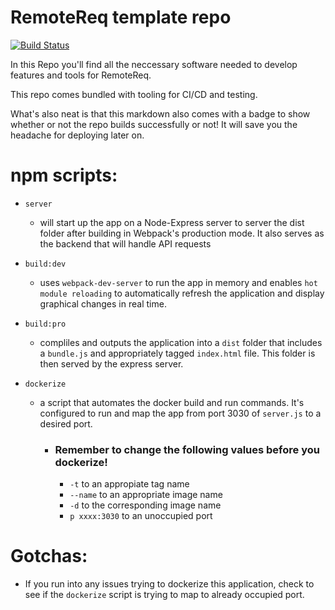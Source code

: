 # RemoteReq template repo    
[![Build Status](https://travis-ci.org/RemoteReq/Template.svg?branch=master)](https://travis-ci.org/RemoteReq/Template)

In this Repo you'll find all the neccessary software needed to develop features and tools for RemoteReq. 

This repo comes bundled with tooling for CI/CD and testing. 

What's also neat is that this markdown also comes with a badge to show whether or not the repo builds successfully or not! It will save you the headache for deploying later on.

# npm scripts:

- `server` 
  - will start up the app on a Node-Express server to server the dist folder after building in Webpack's production mode. It also serves as the backend that will handle API requests

- `build:dev`
  - uses `webpack-dev-server` to run the app in memory and enables `hot module reloading` to automatically refresh the application and display graphical changes in real time. 

- `build:pro`
  - compliles and outputs the application into a `dist` folder that includes a `bundle.js` and appropriately tagged `index.html` file. This folder is then served by the express server.

- `dockerize`
  - a script that automates the docker build and run commands. It's configured to run and map the app from port 3030 of `server.js` to a desired port.

    - ### Remember to change the following values before you dockerize!
      - `-t` to an appropiate tag name
      - `--name` to an appropriate image name
      - `-d` to the corresponding image name
      - `p xxxx:3030` to an unoccupied port

# Gotchas:

  - If you run into any issues trying to dockerize this application, check to see if the `dockerize` script is trying to map to already occupied port.
